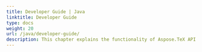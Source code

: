 ```yaml
---
title: Developer Guide | Java
linktitle: Developer Guide
type: docs
weight: 20
url: /java/developer-guide/
description: This chapter explains the functionality of Aspose.TeX API solution for Java to developers and provides them with code examples on how to manage TeX. 
---
```

